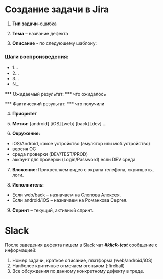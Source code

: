 
# Создание задачи в Jira 

1. **Тип задачи**–ошибка

2. **Тема** – название дефекта

3. **Описание** - по следующему шаблону:

### Шаги воспроизведения: ###
- 1…
- 2…
- 3…
- N…

*** Ожидаемый результат: ***
что ожидалось

*** Фактический результат: ***
что получили


4. **Приоритет**

5. **Метки:**
[android]
[iOS]
[web]
[back]
[dev]
...

6. **Окружение:**
- iOS/Android, какое устройство (эмулятор или моб.устройство)
- версия ОС
- среда проверки (DEV/TEST/PROD)
- аккаунт для проверки (Login/Password) если DEV среда

7. **Вложение:**
Прикрепляем видео с экрана телефона, скриншоты, логи.

8. **Исполнитель:**
- Если web/back – назначаем на Слепова Алексея.
- Если android/iOS – назначаем на Романкова Сергея.
9. **Спринт** – текущий, активный спринт.


# Slack #

После заведения дефекта пишем в Slack чат ***#klick-test*** сообщение с информацией:

1. Номер задачи, краткое описание, платформа (web/android/iOS)
2. Наиболее критичные отмечаем огоньком (:fireball) 
3. Все обсуждения по данному конкретному дефекту в треде.


